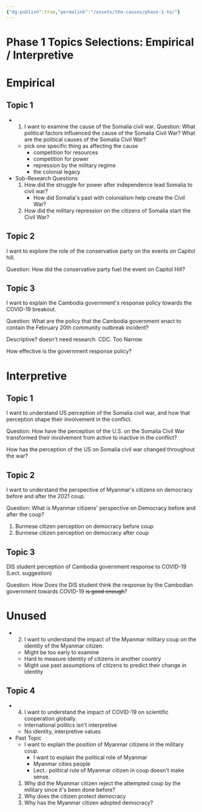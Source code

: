 ```yaml
---
{"dg-publish":true,"permalink":"/assets/the-causes/phase-1-to/"}
---
```


# Phase 1 Topics Selections: Empirical / Interpretive

# **Empirical**

## Topic 1

- 1. I want to examine the cause of the Somalia civil war.
Question: What political factors influenced the cause of the Somalia Civil War?
What are the political causes of the Somalia Civil War?
    - pick one specific thing as affecting the cause
        - competition for resources
        - competition for power
        - repression by the military regime
        - the colonial legacy
- Sub-Research Questions
    1. How did the struggle for power after independence lead Somalia to civil war?
        - How did Somalia's past with colonialism help create the Civil War?
    2. How did the military repression on the citizens of Somalia start the Civil War?

## Topic 2

I want to explore the role of the conservative party on the events on Capitol hill.

Question: How did the conservative party fuel the event on Capitol Hill?

## Topic 3

I want to explain the Cambodia government's response policy towards the COVID-19 breakout.

Question: What are the policy that the Cambodia government enact to contain the February 20th community outbreak incident?

Descriptive? doesn't need research. CDC. Too Narrow

How effective is the government response policy?

# **Interpretive**

## Topic 1

I want to understand US perception of the Somalia civil war, and how that perception shape their involvement in the conflict.

Question: How have the perception of the U.S. on the Somalia Civil War transformed their involvement from active to inactive in the conflict?

How has the perception of the US on Somalia civil war changed throughout the war?

## Topic 2

I want to understand the perspective of Myanmar's citizens on democracy before and after the 2021 coup.

Question: What is Myanmar citizens' perspective on Democracy before and after the coup?

1. Burmese citizen perception on democracy before coup
2. Burmese citizen perception on democracy after coup

## Topic 3

DIS student perception of Cambodia government response to COVID-19 (Lect. suggestion)

Question: How Does the DIS student think the response by the Cambodian government towards COVID-19 ~~is good enough~~?

# Unused

- 2. I want to understand the impact of the Myanmar military coup on the identity of the Myanmar citizen.
    - Might be too early to examine
    - Hard to measure identity of citizens in another country
    - Might use past assumptions of citizens to predict their change in identity

## Topic 4

- 4. I want to understand the impact of COVID-19 on scientific cooperation globally.
    - International politics isn't interpretive
    - No identity, interpretive values
- Past Topic
    - I want to explain the position of Myanmar citizens in the military coup.
        - I want to explain the political role of Myanmar
        - Myanmar cities people
        - Lect.: political role of Myanmar citizen in coup doesn't make sense.
    1. Why did the Myanmar citizen reject the attempted coup by the military since it's been done before?
    2. Why does the citizen protect democracy
    3. Why has the Myanmar citizen adopted democracy?